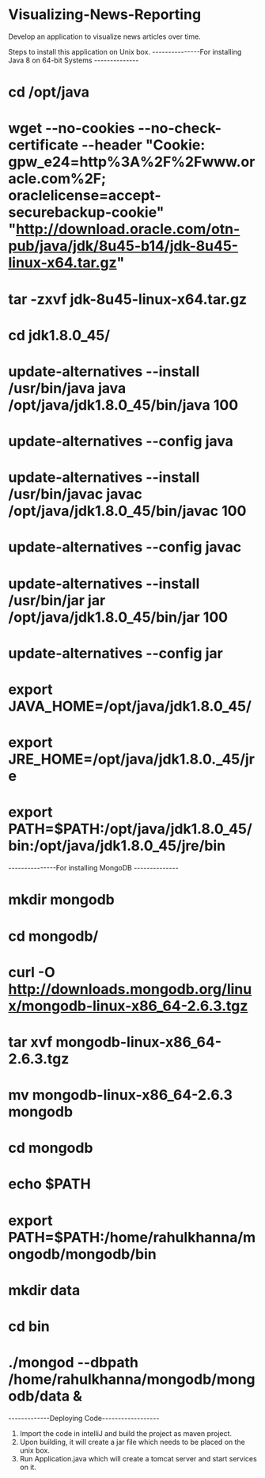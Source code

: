 # Visualizing-News-Reporting
Develop an application to visualize news articles over time.

Steps to install this application on Unix box.
---------------For installing Java 8 on 64-bit Systems --------------
# cd /opt/java
# wget --no-cookies --no-check-certificate --header "Cookie: gpw_e24=http%3A%2F%2Fwww.oracle.com%2F; oraclelicense=accept-securebackup-cookie" "http://download.oracle.com/otn-pub/java/jdk/8u45-b14/jdk-8u45-linux-x64.tar.gz"
# tar -zxvf jdk-8u45-linux-x64.tar.gz
# cd jdk1.8.0_45/

# update-alternatives --install /usr/bin/java java /opt/java/jdk1.8.0_45/bin/java 100  
# update-alternatives --config java

# update-alternatives --install /usr/bin/javac javac /opt/java/jdk1.8.0_45/bin/javac 100
# update-alternatives --config javac

# update-alternatives --install /usr/bin/jar jar /opt/java/jdk1.8.0_45/bin/jar 100
# update-alternatives --config jar

# export JAVA_HOME=/opt/java/jdk1.8.0_45/	
# export JRE_HOME=/opt/java/jdk1.8.0._45/jre 	
# export PATH=$PATH:/opt/java/jdk1.8.0_45/bin:/opt/java/jdk1.8.0_45/jre/bin

---------------For installing MongoDB --------------

# mkdir mongodb
# cd mongodb/
# curl -O http://downloads.mongodb.org/linux/mongodb-linux-x86_64-2.6.3.tgz

# tar xvf mongodb-linux-x86_64-2.6.3.tgz 

# mv mongodb-linux-x86_64-2.6.3 mongodb
# cd mongodb
# echo $PATH
# export PATH=$PATH:/home/rahulkhanna/mongodb/mongodb/bin
# mkdir data
# cd bin

# ./mongod --dbpath /home/rahulkhanna/mongodb/mongodb/data &

-------------Deploying Code------------------

1) Import the code in intelliJ and build the project as maven project.
2) Upon building, it will create a jar file which needs to be placed on the unix box.
3) Run Application.java which will create a tomcat server and start services on it.
